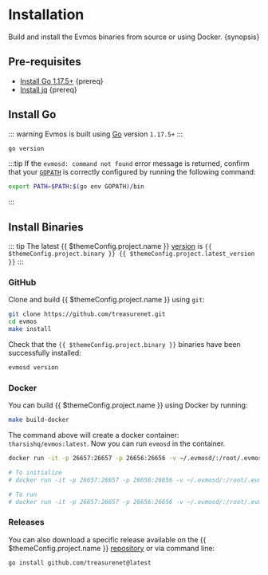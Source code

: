 <!--
order: 1
-->

# Installation

Build and install the Evmos binaries from source or using Docker. {synopsis}

## Pre-requisites

- [Install Go 1.17.5+](https://golang.org/dl/) {prereq}
- [Install jq](https://stedolan.github.io/jq/download/) {prereq}

## Install Go

::: warning
Evmos is built using [Go](https://golang.org/dl/) version `1.17.5+`
:::

```bash
go version
```

:::tip
If the `evmosd: command not found` error message is returned, confirm that your [`GOPATH`](https://golang.org/doc/gopath_code#GOPATH) is correctly configured by running the following command:

```bash
export PATH=$PATH:$(go env GOPATH)/bin
```

:::

## Install Binaries

::: tip
The latest {{ $themeConfig.project.name }} [version](https://github.com/treasurenet/releases) is `{{ $themeConfig.project.binary }} {{ $themeConfig.project.latest_version }}`
:::

### GitHub

Clone and build {{ $themeConfig.project.name }} using `git`:

```bash
git clone https://github.com/treasurenet.git
cd evmos
make install
```

Check that the `{{ $themeConfig.project.binary }}` binaries have been successfully installed:

```bash
evmosd version
```

### Docker

You can build {{ $themeConfig.project.name }} using Docker by running:

```bash
make build-docker
```

The command above will create a docker container: `tharsishq/evmos:latest`. Now you can run `evmosd` in the container.

```bash
docker run -it -p 26657:26657 -p 26656:26656 -v ~/.evmosd/:/root/.evmosd tharsishq/evmos:latest evmosd version

# To initialize
# docker run -it -p 26657:26657 -p 26656:26656 -v ~/.evmosd/:/root/.evmosd tharsishq/evmos:latest evmosd init test-chain --chain-id test_9000-2

# To run
# docker run -it -p 26657:26657 -p 26656:26656 -v ~/.evmosd/:/root/.evmosd tharsishq/evmos:latest evmosd start
```

### Releases

You can also download a specific release available on the {{ $themeConfig.project.name }} [repository](https://github.com/treasurenet/releases) or via command line:

```bash
go install github.com/treasurenet@latest
```
